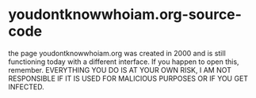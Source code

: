 # youdontknowwhoiam.org-source-code
the page youdontknowwhoiam.org was created in 2000 and is still functioning today with a different interface. If you happen to open this, remember. EVERYTHING YOU DO IS AT YOUR OWN RISK, I AM NOT RESPONSIBLE IF IT IS USED FOR MALICIOUS PURPOSES OR IF YOU GET INFECTED.
